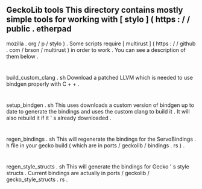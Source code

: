 #
GeckoLib
tools
This
directory
contains
mostly
simple
tools
for
working
with
[
stylo
]
(
https
:
/
/
public
.
etherpad
-
mozilla
.
org
/
p
/
stylo
)
.
Some
scripts
require
[
multirust
]
(
https
:
/
/
github
.
com
/
brson
/
multirust
)
in
order
to
work
.
You
can
see
a
description
of
them
below
.
#
#
build_custom_clang
.
sh
Download
a
patched
LLVM
which
is
needed
to
use
bindgen
properly
with
C
+
+
.
#
#
setup_bindgen
.
sh
This
uses
downloads
a
custom
version
of
bindgen
up
to
date
to
generate
the
bindings
and
uses
the
custom
clang
to
build
it
.
It
will
also
rebuild
it
if
it
'
s
already
downloaded
.
#
#
regen_bindings
.
sh
This
will
regenerate
the
bindings
for
the
ServoBindings
.
h
file
in
your
gecko
build
(
which
are
in
ports
/
geckolib
/
bindings
.
rs
)
.
#
#
regen_style_structs
.
sh
This
will
generate
the
bindings
for
Gecko
'
s
style
structs
.
Current
bindings
are
actually
in
ports
/
geckolib
/
gecko_style_structs
.
rs
.
